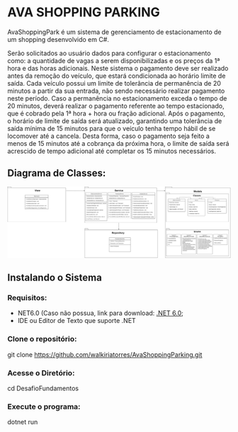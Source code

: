 # AVA SHOPPING PARKING

AvaShoppingPark é um sistema de gerenciamento de estacionamento de um shopping desenvolvido em C#.

Serão solicitados ao usuário dados para configurar o estacionamento como: a quantidade de vagas a serem disponibilizadas e os preços da 1ª hora e das horas adicionais. Neste sistema o pagamento deve ser realizado antes da remoção do veículo, que estará condicionada ao horário limite de saída. 
Cada veículo possui um limite de tolerância de permanência de 20 minutos a partir da sua entrada, não sendo necessário realizar pagamento neste período. Caso a permanência no estacionamento exceda o tempo de 20 minutos, deverá realizar o pagamento referente ao tempo estacionado, que é cobrado pela 1ª hora + hora ou fração adicional.
Após o pagamento, o horário de limite de saída será atualizado, garantindo uma tolerância de saída mínima de 15 minutos para que o veículo tenha tempo hábil de se locomover até a cancela. Desta forma, caso o pagamento seja feito a menos de 15 minutos até a cobrança da próxima hora, o limite de saída será acrescido de tempo adicional até completar os 15 minutos necessários.

## Diagrama de Classes:
![Diagrama de Classe](Imagens/DiagramaAvaShoppingParking.png)

## Instalando o Sistema
### Requisitos:
- NET6.0 (Caso não possua, link para download: [.NET 6.0](https://dotnet.microsoft.com/pt-br/download/dotnet/6.0);
- IDE ou Editor de Texto que suporte .NET

### Clone o repositório:
git clone https://github.com/walkiriatorres/AvaShoppingParking.git

### Acesse o Diretório:
cd DesafioFundamentos

### Execute o programa:
dotnet run